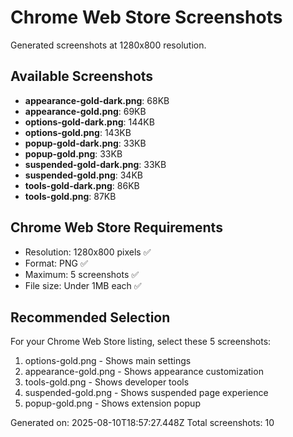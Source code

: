 # Chrome Web Store Screenshots

Generated screenshots at 1280x800 resolution.

## Available Screenshots

- **appearance-gold-dark.png**: 68KB
- **appearance-gold.png**: 69KB
- **options-gold-dark.png**: 144KB
- **options-gold.png**: 143KB
- **popup-gold-dark.png**: 33KB
- **popup-gold.png**: 33KB
- **suspended-gold-dark.png**: 33KB
- **suspended-gold.png**: 34KB
- **tools-gold-dark.png**: 86KB
- **tools-gold.png**: 87KB

## Chrome Web Store Requirements

- Resolution: 1280x800 pixels ✅
- Format: PNG ✅
- Maximum: 5 screenshots ✅
- File size: Under 1MB each ✅

## Recommended Selection

For your Chrome Web Store listing, select these 5 screenshots:

1. options-gold.png - Shows main settings
2. appearance-gold.png - Shows appearance customization
3. tools-gold.png - Shows developer tools
4. suspended-gold.png - Shows suspended page experience
5. popup-gold.png - Shows extension popup

Generated on: 2025-08-10T18:57:27.448Z
Total screenshots: 10

